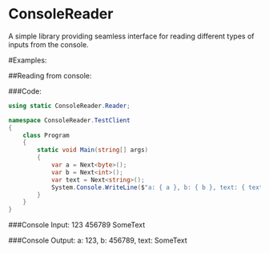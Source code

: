 # ConsoleReader
A simple library providing seamless interface for reading different types of inputs from the console.

#Examples:

##Reading from console:

###Code:

```csharp
using static ConsoleReader.Reader;

namespace ConsoleReader.TestClient
{
    class Program
    {
        static void Main(string[] args)
        {
            var a = Next<byte>();
            var b = Next<int>();
            var text = Next<string>();
            System.Console.WriteLine($"a: { a }, b: { b }, text: { text }");
        }
    }
}
```

###Console Input:
    123    456789   SomeText

###Console Output:
a: 123, b: 456789, text: SomeText

